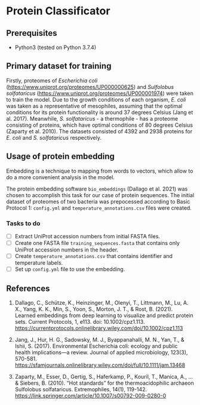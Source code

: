 # Protein Classificator

## Prerequisites

- Python3 (tested on Python 3.7.4)

## Primary dataset for training

Firstly, proteomes of *Escherichia coli* (https://www.uniprot.org/proteomes/UP000000625) and *Sulfolobus solfataricus* (https://www.uniprot.org/proteomes/UP000001974) were taken to train the model. Due to the growth conditions of each organism, *E. coli* was taken as a representative of mesophiles, assuming that the optimal conditions for its protein functionality is around 37 degrees Celsius (Jang et al. 2017). Meanwhile, *S. solfataricus* - a thermophile - has a proteome consisting of proteins, which have optimal conditions of 80 degrees Celsius (Zaparty et al. 2010).  The datasets consisted of 4392 and 2938 proteins for *E. coli* and *S. solfataricus* respectively. 

## Usage of protein embedding

Embedding is a technique to mapping from words to vectors, which allow to do a more convenient analysis in the model.

The protein embedding software `bio_embeddings` (Dallago et al. 2021) was chosen to accomplish this task for our case of protein sequences. The initial dataset of proteomes of two bacteria was prepocessed according to Basic Protocol 1: `config.yml` and `temperature_annotations.csv` files were created.

### Tasks to do

- [ ] Extract UniProt accession numbers from initial FASTA files.
- [ ] Create one FASTA file `training_sequences.fasta` that contains only UniProt accession numbers in the header.
- [ ] Create `temperature_annotations.csv` that contains identifier and temperature labels.
- [ ] Set up `config.yml` file to use the embedding.

## References

1. Dallago, C., Schütze, K., Heinzinger, M., Olenyi, T., Littmann, M., Lu, A. X., Yang, K. K., Min, S., Yoon, S., Morton, J. T., & Rost, B. (2021). Learned embeddings from deep learning to visualize and predict protein sets. Current Protocols, 1, e113. doi: 10.1002/cpz1.113. https://currentprotocols.onlinelibrary.wiley.com/doi/10.1002/cpz1.113

2. Jang, J., Hur, H. G., Sadowsky, M. J., Byappanahalli, M. N., Yan, T., & Ishii, S. (2017). Environmental Escherichia coli: ecology and public health implications—a review. Journal of applied microbiology, 123(3), 570-581. https://sfamjournals.onlinelibrary.wiley.com/doi/full/10.1111/jam.13468

3. Zaparty, M., Esser, D., Gertig, S., Haferkamp, P., Kouril, T., Manica, A., ... & Siebers, B. (2010). “Hot standards” for the thermoacidophilic archaeon Sulfolobus solfataricus. Extremophiles, 14(1), 119-142. https://link.springer.com/article/10.1007/s00792-009-0280-0

